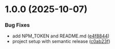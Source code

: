 # 1.0.0 (2025-10-07)


### Bug Fixes

* add NPM_TOKEN and README.md ([e4f8844](https://github.com/wowjob/wowjob-css/commit/e4f8844207502551509ac09287e734ea24fc51fe))
* project setup with semantic release ([c0ab23f](https://github.com/wowjob/wowjob-css/commit/c0ab23f48b46a318c14e2434c168260fc99a23cd))
